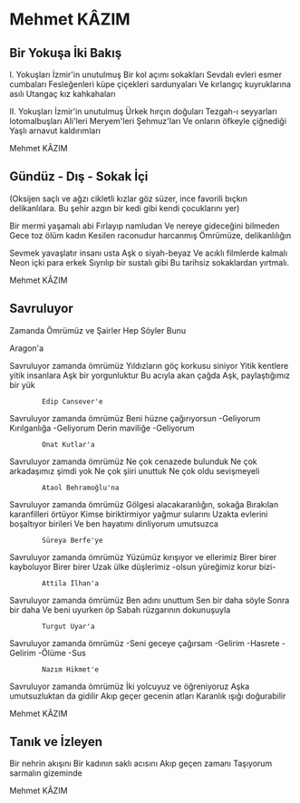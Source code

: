 # Mehmet KÂZIM

## Bir Yokuşa İki Bakış

I.	Yokuşları İzmir'in unutulmuş
Bir kol açımı sokakları
Sevdalı evleri esmer cumbaları
Fesleğenleri küpe çiçekleri sardunyaları
Ve kırlangıç kuyruklarına asılı
Utangaç kız kahkahaları

II.	Yokuşları İzmir'in unutulmuş
Ürkek hırçın doğuları
Tezgah-ı seyyarları lotomalbuşları
Ali'leri Meryem'leri Şehmuz'ları
Ve onların öfkeyle çiğnediği
Yaşlı arnavut kaldırımları

Mehmet KÂZIM

## Gündüz - Dış - Sokak İçi

(Oksijen saçlı ve ağzı cikletli kızlar göz süzer, ince favorili bıçkın delikanlılara. Bu  şehir azgın bir kedi gibi kendi çocuklarını yer)


Bir mermi yaşamalı abi
Fırlayıp namludan 
Ve nereye gideceğini bilmeden
Gece toz ölüm kadın
Kesilen raconudur harcanmış
Ömrümüze, delikanlılığın


Sevmek yavaşlatır insanı usta
Aşk o siyah-beyaz
Ve acıklı filmlerde kalmalı
Neon içki para erkek
Sıyrılıp bir sustalı gibi
Bu tarihsiz sokaklardan yırtmalı.

Mehmet KÂZIM

## Savruluyor
  Zamanda Ömrümüz ve Şairler Hep Söyler Bunu

Aragon'a

Savruluyor zamanda ömrümüz
Yıldızların göç korkusu siniyor
Yitik kentlere yitik insanlara
Aşk bir yorgunluktur
Bu acıyla akan çağda
Aşk, paylaştığımız bir yük


			Edip Cansever'e

Savruluyor zamanda ömrümüz
Beni hüzne çağırıyorsun
-Geliyorum
Kırılganlığa
-Geliyorum
Derin maviliğe
-Geliyorum


			Onat Kutlar'a

Savruluyor zamanda ömrümüz
Ne çok cenazede bulunduk
Ne çok arkadaşımız şimdi yok
Ne çok şiiri unuttuk
Ne çok oldu sevişmeyeli


			Ataol Behramoğlu'na

Savruluyor zamanda ömrümüz
Gölgesi alacakaranlığın, sokağa
Bırakılan karanfilleri örtüyor
Kimse biriktirmiyor yağmur sularını
Uzakta evlerini boşaltıyor birileri
Ve ben hayatımı dinliyorum umutsuzca


			Süreya Berfe'ye

Savruluyor zamanda ömrümüz
Yüzümüz kırışıyor ve ellerimiz
Birer birer kayboluyor
Birer birer
Uzak ülke düşlerimiz
-olsun yüreğimiz korur bizi-

			Attila İlhan'a


Savruluyor zamanda ömrümüz
Ben adını unuttum
Sen bir daha söyle
Sonra bir daha
Ve beni uyurken öp
Sabah rüzgarının dokunuşuyla


			Turgut Uyar'a

Savruluyor zamanda ömrümüz
-Seni geceye çağırsam
-Gelirim
-Hasrete
-Gelirim
-Ölüme
-Sus


			Nazım Hikmet'e

Savruluyor zamanda ömrümüz
İki yolcuyuz ve öğreniyoruz
Aşka umutsuzluktan da gidilir
Akıp geçer gecenin atları
Karanlık ışığı doğurabilir

Mehmet KÂZIM

## Tanık ve İzleyen

Bir nehrin akışını
Bir kadının saklı acısını
Akıp geçen zamanı
Taşıyorum sarmalın gizeminde

Mehmet KÂZIM